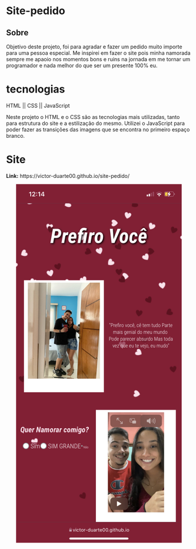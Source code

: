 # Site-pedido

## Sobre

<p>
Objetivo deste projeto, foi para agradar e fazer um pedido muito importe para uma pessoa especial. 
Me inspirei em fazer o site pois minha namorada sempre me apaoio nos momentos bons e ruins na jornada em me tornar um programador e nada melhor do que ser um presente 100% eu.
</p>

<h1>tecnologias</h1>

<p>HTML || CSS || JavaScript</p>

<p>
Neste projeto o HTML e o CSS são as tecnologias mais utilizadas, tanto para estrutura do site e a estilização do mesmo.
Utilizei o JavaScript para poder fazer as transições das imagens que se encontra no primeiro espaço branco.

</p>


<h1>Site</h1>

<p> <strong>Link:</strong> https://victor-duarte00.github.io/site-pedido/ </p>

<p align="center">
<img src="https://github.com/victor-duarte00/site-do-amor/blob/master/img/fotoDoSite.jpg" width="450px">
</p>
